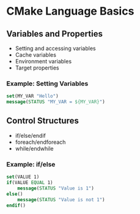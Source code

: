 # CMake Language Basics

## Variables and Properties
- Setting and accessing variables
- Cache variables
- Environment variables
- Target properties

### Example: Setting Variables
```cmake
set(MY_VAR "Hello")
message(STATUS "MY_VAR = ${MY_VAR}")
```

## Control Structures
- if/else/endif
- foreach/endforeach
- while/endwhile

### Example: if/else
```cmake
set(VALUE 1)
if(VALUE EQUAL 1)
    message(STATUS "Value is 1")
else()
    message(STATUS "Value is not 1")
endif()
```
